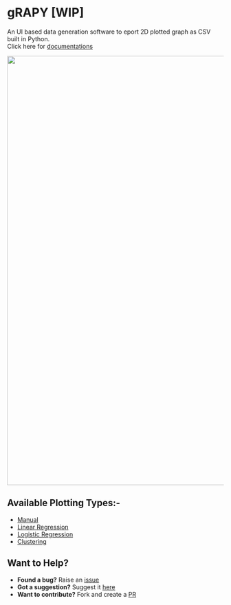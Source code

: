 # gRAPY [WIP]
An UI based data generation software to eport 2D plotted graph as CSV built in Python.<br>
Click here for [documentations](https://github.com/SKR301/grapy/blob/main/docs.md)

<p align="center"><img src='https://user-images.githubusercontent.com/47807051/174473410-eab92cb4-5898-4de9-830a-90455eefb547.gif' width='1000'><p>

## Available Plotting Types:-
- [Manual](https://github.com/SKR301/grapy)
- [Linear Regression](https://en.wikipedia.org/wiki/Linear_regression)
- [Logistic Regression](https://en.wikipedia.org/wiki/Logistic_regression)
- [Clustering](https://en.wikipedia.org/wiki/Cluster_analysis)
  
## Want to Help?
- <b>Found a bug?</b> Raise an [issue](https://github.com/SKR301/grapy/issues)
- <b>Got a suggestion?</b> Suggest it [here](https://github.com/SKR301/grapy/issues)
- <b>Want to contribute?</b> Fork and create a [PR](https://github.com/SKR301/grapy/pulls)
